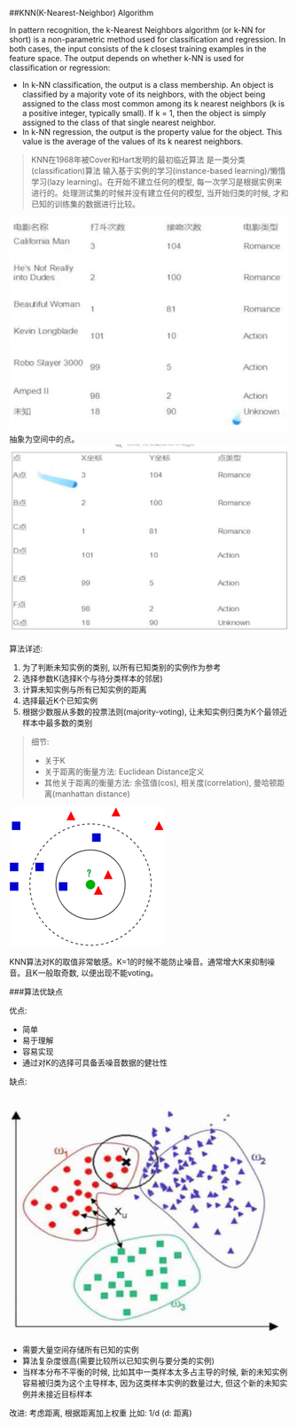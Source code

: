 ##KNN(K-Nearest-Neighbor) Algorithm

In pattern recognition, the k-Nearest Neighbors algorithm (or k-NN for short) is a non-parametric method used for classification and regression. In both cases, the input consists of the k closest training examples in the feature space. The output depends on whether k-NN is used for classification or regression:

- In k-NN classification, the output is a class membership. An object is classified by a majority vote of its neighbors, with the object being assigned to the class most common among its k nearest neighbors (k is a positive integer, typically small). If k = 1, then the object is simply assigned to the class of that single nearest neighbor.
- In k-NN regression, the output is the property value for the object. This value is the average of the values of its k nearest neighbors.

> KNN在1968年被Cover和Hart发明的最初临近算法
> 是一类分类(classification)算法
> 输入基于实例的学习(instance-based learning)/懒惰学习(lazy learning)。在开始不建立任何的模型, 每一次学习是根据实例来进行的。处理测试集的时候并没有建立任何的模型, 当开始归类的时候, 才和已知的训练集的数据进行比较。

![](../pic/knn-00.jpg)
抽象为空间中的点。
![](../pic/knn-01.jpg)


算法详述:

1. 为了判断未知实例的类别, 以所有已知类别的实例作为参考
2. 选择参数K(选择K个与待分类样本的邻居)
3. 计算未知实例与所有已知实例的距离
4. 选择最近K个已知实例
5. 根据少数服从多数的投票法则(majority-voting), 让未知实例归类为K个最领近样本中最多数的类别

> 细节: 
> - 关于K
> - 关于距离的衡量方法: Euclidean Distance定义
> - 其他关于距离的衡量方法: 余弦值(cos), 相关度(correlation), 曼哈顿距离(manhattan distance)

![](../pic/KnnClassification.png)

KNN算法对K的取值非常敏感。K=1的时候不能防止噪音。通常增大K来抑制噪音。且K一般取奇数, 以便出现不能voting。

###算法优缺点

优点:
- 简单
- 易于理解
- 容易实现
- 通过对K的选择可具备丢噪音数据的健壮性

缺点:

![](../pic/knn-02.jpg)

- 需要大量空间存储所有已知的实例
- 算法复杂度很高(需要比较所以已知实例与要分类的实例)
- 当样本分布不平衡的时候, 比如其中一类样本太多占主导的时候, 新的未知实例容易被归类为这个主导样本, 因为这类样本实例的数量过大, 但这个新的未知实例并未接近目标样本


改进:
考虑距离, 根据距离加上权重
比如: 1/d   (d: 距离)









